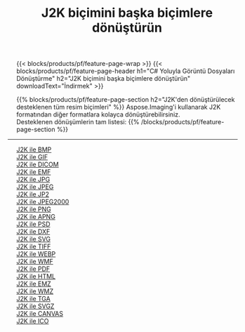 ﻿---
title: J2K biçimini başka biçimlere dönüştürün 
weight: 3920
url: /tr/java/conversion/from/j2k 
lang: tr
langdirlevel: 2
locales: zh-hans,ja,it,ru,de,es,fr,nl,id,lt,pl,pt,vi,tr,ko,zh-hant,ar,hi,th,sv,cs,uk,he
description: Aspose.Imaging'i kullanarak J2K biçimini kolayca başka biçimlere dönüştürebilirsiniz
---

{{< blocks/products/pf/feature-page-wrap >}}
{{< blocks/products/pf/feature-page-header h1="C# Yoluyla Görüntü Dosyaları Dönüştürme" h2="J2K biçimini başka biçimlere dönüştürün" downloadText="İndirmek" >}}


{{% blocks/products/pf/feature-page-section  h2="J2K'den dönüştürülecek desteklenen tüm resim biçimleri" %}}
Aspose.Imaging'i kullanarak J2K formatından diğer formatlara kolayca dönüştürebilirsiniz.
<br/>
Desteklenen dönüşümlerin tam listesi:
{{% /blocks/products/pf/feature-page-section %}}
<div class="container-fluid productfamilypage bg-gray">
    <div class="convertypes bg-gray agp-content section">
        <div class="container">
		<hr style="margin-left:-20px;"/>
		<div class="row other-converters">
		    <div class='col-md-2 other-converter remove-lp remove-rp'><a href="/imaging/tr/java/conversion/j2k-to-bmp" >J2K ile BMP</a></div><div class='col-md-2 other-converter remove-lp remove-rp'><a href="/imaging/tr/java/conversion/j2k-to-gif" >J2K ile GIF</a></div><div class='col-md-2 other-converter remove-lp remove-rp'><a href="/imaging/tr/java/conversion/j2k-to-dicom" >J2K ile DICOM</a></div><div class='col-md-2 other-converter remove-lp remove-rp'><a href="/imaging/tr/java/conversion/j2k-to-emf" >J2K ile EMF</a></div><div class='col-md-2 other-converter remove-lp remove-rp'><a href="/imaging/tr/java/conversion/j2k-to-jpg" >J2K ile JPG</a></div><div class='col-md-2 other-converter remove-lp remove-rp'><a href="/imaging/tr/java/conversion/j2k-to-jpeg" >J2K ile JPEG</a></div><div class='col-md-2 other-converter remove-lp remove-rp'><a href="/imaging/tr/java/conversion/j2k-to-jp2" >J2K ile JP2</a></div><div class='col-md-2 other-converter remove-lp remove-rp'><a href="/imaging/tr/java/conversion/j2k-to-jpeg2000" >J2K ile JPEG2000</a></div><div class='col-md-2 other-converter remove-lp remove-rp'><a href="/imaging/tr/java/conversion/j2k-to-png" >J2K ile PNG</a></div><div class='col-md-2 other-converter remove-lp remove-rp'><a href="/imaging/tr/java/conversion/j2k-to-apng" >J2K ile APNG</a></div><div class='col-md-2 other-converter remove-lp remove-rp'><a href="/imaging/tr/java/conversion/j2k-to-psd" >J2K ile PSD</a></div><div class='col-md-2 other-converter remove-lp remove-rp'><a href="/imaging/tr/java/conversion/j2k-to-dxf" >J2K ile DXF</a></div><div class='col-md-2 other-converter remove-lp remove-rp'><a href="/imaging/tr/java/conversion/j2k-to-svg" >J2K ile SVG</a></div><div class='col-md-2 other-converter remove-lp remove-rp'><a href="/imaging/tr/java/conversion/j2k-to-tiff" >J2K ile TIFF</a></div><div class='col-md-2 other-converter remove-lp remove-rp'><a href="/imaging/tr/java/conversion/j2k-to-webp" >J2K ile WEBP</a></div><div class='col-md-2 other-converter remove-lp remove-rp'><a href="/imaging/tr/java/conversion/j2k-to-wmf" >J2K ile WMF</a></div><div class='col-md-2 other-converter remove-lp remove-rp'><a href="/imaging/tr/java/conversion/j2k-to-pdf" >J2K ile PDF</a></div><div class='col-md-2 other-converter remove-lp remove-rp'><a href="/imaging/tr/java/conversion/j2k-to-html" >J2K ile HTML</a></div><div class='col-md-2 other-converter remove-lp remove-rp'><a href="/imaging/tr/java/conversion/j2k-to-emz" >J2K ile EMZ</a></div><div class='col-md-2 other-converter remove-lp remove-rp'><a href="/imaging/tr/java/conversion/j2k-to-wmz" >J2K ile WMZ</a></div><div class='col-md-2 other-converter remove-lp remove-rp'><a href="/imaging/tr/java/conversion/j2k-to-tga" >J2K ile TGA</a></div><div class='col-md-2 other-converter remove-lp remove-rp'><a href="/imaging/tr/java/conversion/j2k-to-svgz" >J2K ile SVGZ</a></div><div class='col-md-2 other-converter remove-lp remove-rp'><a href="/imaging/tr/java/conversion/j2k-to-canvas" >J2K ile CANVAS</a></div><div class='col-md-2 other-converter remove-lp remove-rp'><a href="/imaging/tr/java/conversion/j2k-to-ico" >J2K ile ICO</a></div>
                </div>
        </div>
    </div>
</div>
<br/>

